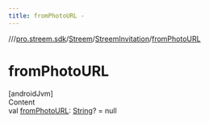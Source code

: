 ```yaml
---
title: fromPhotoURL -
---
```

//[<root>](../../../../index.md)/[pro.streem.sdk](../../index.md)/[Streem](../index.md)/[StreemInvitation](index.md)/[fromPhotoURL](from-photo-u-r-l.md)



# fromPhotoURL  
[androidJvm]  
Content  
val [fromPhotoURL](from-photo-u-r-l.md): [String](https://kotlinlang.org/api/latest/jvm/stdlib/kotlin/-string/index.html)? = null  



